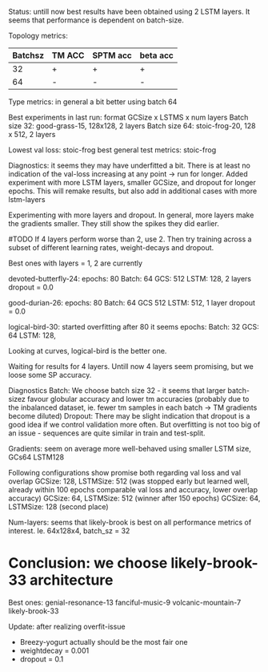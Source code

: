 Status: untill now best results have been obtained using 2 LSTM layers. 
It seems that performance is dependent on batch-size. 

Topology metrics: 

| Batchsz      | TM ACC | SPTM acc| beta acc |
| ----------- | ----------- | ----------- | ----------- |
| 32      | +  | + | + |
| 64   |  -        | - | - |

Type metrics: in general a bit better using batch 64

Best experiments in last run: format GCSize x LSTMS x num layers
Batch size 32: good-grass-15, 128x128, 2 layers
Batch size 64: stoic-frog-20, 128 x 512, 2 layers

Lowest val loss: 
stoic-frog 
best general test metrics:
stoic-frog 


Diagnostics: it seems they may have underfitted a bit. There is at least no indication of the val-loss increasing at any point -> run for longer. Added experiment with more LSTM layers, smaller GCSize, and dropout for longer epochs. This will remake results, but also add in additional cases with more lstm-layers

Experimenting with more layers and dropout. In general, more layers make the gradients smaller. They still show the spikes they did earlier. 

#TODO If 4 layers perform worse than 2, use 2. Then try training across a subset of different learning rates, weight-decays and dropout.


Best ones with layers = 1, 2 are currently 

devoted-butterfly-24: 
epochs: 80
Batch: 64
GCS: 512
LSTM: 128, 2 layers
dropout = 0.0

good-durian-26: 
epochs: 80 
Batch: 64 
GCS 512
LSTM: 512, 1 layer
dropout = 0.0


logical-bird-30: started overfitting after 80 it seems
epochs: 
Batch: 32
GCS: 64 
LSTM: 128, 


Looking at curves, logical-bird is the better one.

Waiting for results for 4 layers.
Untill now 4 layers seem promising, but we loose some SP accuracy. 


Diagnostics
Batch:
We choose batch size 32 - it seems that larger batch-sizez favour globular accuracy and lower tm accuracies (probably due to the inbalanced dataset, ie. fewer tm samples in each batch -> TM gradients become diluted)
Dropout:
There may be slight indication that dropout is a good idea if we control validation more often. But overfitting is not too big of an issue - sequences are quite similar in train and test-split.

Gradients: seem on average more well-behaved using smaller LSTM size, GCs64 LSTM128

Following configurations show promise both regarding val loss and val overlap
GCSize: 128, LSTMSize: 512 (was stopped early but learned well, already within 100 epochs comparable val loss and accuracy, lower overlap accuracy)
GCSize: 64, LSTMSize: 512 (winner after 150 epochs)	
GCSize: 64, LSTMSize: 128 (second place)


Num-layers: seems that likely-brook is best on all performance metrics of interest. 
	Ie. 64x128x4, batch_sz = 32 



<h1> Conclusion: we choose likely-brook-33 architecture </h1>



Best ones: 
genial-resonance-13
fanciful-music-9
volcanic-mountain-7
likely-brook-33




Update: after realizing overfit-issue
- Breezy-yogurt actually should be the most fair one
- weightdecay = 0.001
- dropout = 0.1